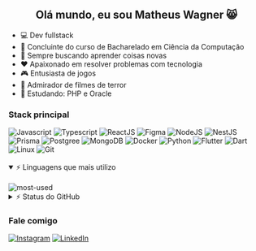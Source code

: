 <h2 align="center">Olá mundo, eu sou Matheus Wagner 😸</h2>

- 💻 Dev fullstack 
- 🔬 Concluinte do curso de Bacharelado em Ciência da Computação
- 💭 Sempre buscando aprender coisas novas
- ❤️ Apaixonado em resolver problemas com tecnologia
- 🎮 Entusiasta de jogos
- 🔪 Admirador de filmes de terror
- 📗 Estudando: PHP e Oracle

### Stack principal
<div style="display:inline_block">
    <img alt="Javascript" src="https://img.shields.io/badge/JavaScript-F7DF1E?style=for-the-badge&logo=javascript&logoColor=black"/>
    <img alt="Typescript" src="https://img.shields.io/badge/TypeScript-007ACC?style=for-the-badge&logo=typescript&logoColor=white"/>
    <img alt="ReactJS" src="https://img.shields.io/badge/React-20232A?style=for-the-badge&logo=react&logoColor=61DAFB" />
    <img alt="Figma" src="https://img.shields.io/badge/figma-%23F24E1E.svg?style=for-the-badge&logo=figma&logoColor=white" />
    <img alt="NodeJS" src="https://img.shields.io/badge/Node.js-43853D?style=for-the-badge&logo=node.js&logoColor=white" />
    <img alt="NestJS" src="https://img.shields.io/badge/nestjs-%23E0234E.svg?style=for-the-badge&logo=nestjs&logoColor=white" />
    <img alt="Prisma" src="https://img.shields.io/badge/Prisma-3982CE?style=for-the-badge&logo=Prisma&logoColor=white" />
    <img alt="Postgree" src="https://img.shields.io/badge/PostgreSQL-316192?style=for-the-badge&logo=postgresql&logoColor=white" />
    <img alt="MongoDB" src="https://img.shields.io/badge/MongoDB-4EA94B?style=for-the-badge&logo=mongodb&logoColor=white" />
    <img alt="Docker" src="https://img.shields.io/badge/docker-%230db7ed.svg?style=for-the-badge&logo=docker&logoColor=white"/>
    <img alt="Python" src="https://img.shields.io/badge/Python-14354C?style=for-the-badge&logo=python&logoColor=white"/>
    <img alt="Flutter" src="https://img.shields.io/badge/Flutter-%2302569B.svg?style=for-the-badge&logo=Flutter&logoColor=white" />
    <img alt="Dart" src="https://img.shields.io/badge/dart-%230175C2.svg?style=for-the-badge&logo=dart&logoColor=white" />
    <img alt="Linux" src="https://img.shields.io/badge/Linux-FCC624?style=for-the-badge&logo=linux&logoColor=black"/>
    <img alt="Git" src="https://img.shields.io/badge/git-%23F05033.svg?style=for-the-badge&logo=git&logoColor=white" />
</div>
<br/>

<details open>
    <summary>⚡ Linguagens que mais utilizo</summary>
    <br/>
    <img alt="most-used" src="https://github-readme-stats-sigma-five.vercel.app/api/top-langs/?username=MatheusW166&theme=dracula&layout=compact"/>
</details>

<details>
    <summary>⚡ Status do GitHub</summary>
    <br/>
    <img alt="stats" src="https://github-readme-stats-sigma-five.vercel.app/api?username=MatheusW166&show_icons=true&theme=dracula"/>
</details>

### Fale comigo
[![Instagram](https://img.shields.io/badge/Instagram-E4405F?style=for-the-badge&logo=instagram&logoColor=white)](https://www.instagram.com/mathw.svg/) [![LinkedIn](https://img.shields.io/badge/LinkedIn-0077B5?style=for-the-badge&logo=linkedin&logoColor=white)](https://www.linkedin.com/in/matheusw166/)
